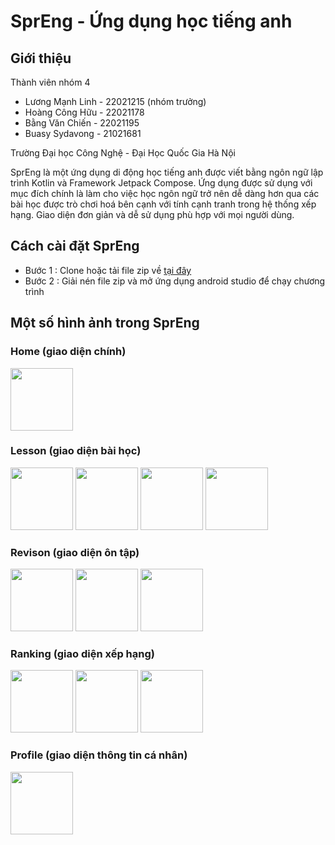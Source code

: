 # SprEng - Ứng dụng học tiếng anh 
## Giới thiệu
Thành viên nhóm 4 
- Lương Mạnh Linh - 22021215 (nhóm trưởng)
- Hoàng Công Hữu - 22021178
- Bằng Văn Chiến - 22021195
- Buasy Sydavong - 21021681
  
 Trường Đại học Công Nghệ - Đại Học Quốc Gia Hà Nội

SprEng là một ứng dụng di động học tiếng anh được viết bằng ngôn ngữ lập trình Kotlin và Framework Jetpack Compose. Ứng dụng được sử dụng với mục đích chính là làm cho việc học ngôn ngữ trở nên dễ dàng hơn qua các bài học được trò chơi hoá bên cạnh với tính cạnh tranh trong hệ thống xếp hạng. Giao diện đơn giản và dễ sử dụng phù hợp với mọi người dùng. 

## Cách cài đặt SprEng 
- Bước 1 : Clone hoặc tải file zip về [tại đây](https://github.com/LuongManhLinh/SprEng/archive/refs/heads/main.zip)
- Bước 2 : Giải nén file zip và mở ứng dụng android studio để chạy chương trình
## Một số hình ảnh trong SprEng
### Home (giao diện chính) 
<img src="https://github.com/user-attachments/assets/9f81241b-54f0-40d7-94db-890df1bebdcd" width="100" />

### Lesson (giao diện bài học) 

<img src="https://github.com/user-attachments/assets/dfdad2ad-a4e7-4e28-ab26-89d926a94ba0" width="100" />
<img src="https://github.com/user-attachments/assets/50582965-1831-4f06-bb2a-449e60e722a7" width="100" />
<img src="https://github.com/user-attachments/assets/0d0770a6-bdba-4d02-a35c-6b49df0bc83c" width="100" />
<img src="https://github.com/user-attachments/assets/8075809b-623b-47e4-ad0f-93a10f292a11" width="100" />

### Revison (giao diện ôn tập)

<img src="https://github.com/user-attachments/assets/0891d501-b8ff-4d57-84c2-2290ba89ed1a" width="100" />
<img src="https://github.com/user-attachments/assets/afadc1c7-d395-4f4b-bc32-c44e67f8d9be" width="100" />
<img src="https://github.com/user-attachments/assets/ffa62da8-f86b-4474-976f-d9bb1149628c" width="100" />

### Ranking (giao diện xếp hạng)

<img src="https://github.com/user-attachments/assets/03a6e219-7419-4646-8d13-3682363520ec" width="100" />
<img src="https://github.com/user-attachments/assets/54116e60-6ecc-475c-9299-2f0303321198" width="100" />
<img src="https://github.com/user-attachments/assets/22853cdb-cdce-4869-8a49-9c452fd9484e" width="100" />

### Profile (giao diện thông tin cá nhân)

<img src="https://github.com/user-attachments/assets/b6beaf62-2452-4511-8b07-3b58aecdbe57" width="100" />






